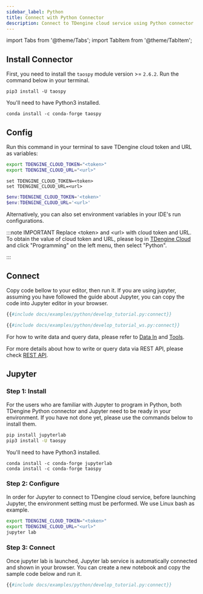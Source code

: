 ```yaml
---
sidebar_label: Python
title: Connect with Python Connector
description: Connect to TDengine cloud service using Python connector
---
```


<!-- exclude -->
import Tabs from '@theme/Tabs';
import TabItem from '@theme/TabItem';

<!-- exclude-end -->
## Install Connector

First, you need to install the `taospy` module version >= `2.6.2`. Run the command below in your terminal.

<Tabs defaultValue="pip" groupID="package">
<TabItem value="pip" label="pip">

```
pip3 install -U taospy
```
You'll need to have Python3 installed.

</TabItem>
<TabItem value="conda" label="conda">

```
conda install -c conda-forge taospy
```

</TabItem>
</Tabs>

## Config

Run this command in your terminal to save TDengine cloud token and URL as variables:

<Tabs defaultValue="bash">
<TabItem value="bash" label="Bash">

```bash
export TDENGINE_CLOUD_TOKEN="<token>"
export TDENGINE_CLOUD_URL="<url>"
```

</TabItem>
<TabItem value="cmd" label="CMD">

```shell
set TDENGINE_CLOUD_TOKEN=<token>
set TDENGINE_CLOUD_URL=<url>
```

</TabItem>
<TabItem value="powershell" label="Powershell">

```powershell
$env:TDENGINE_CLOUD_TOKEN='<token>'
$env:TDENGINE_CLOUD_URL='<url>'
```

</TabItem>
</Tabs>


Alternatively, you can also set environment variables in your IDE's run configurations.


<!-- exclude -->
:::note IMPORTANT
Replace  <token\> and <url\> with cloud token and URL.
To obtain the value of cloud token and URL, please log in [TDengine Cloud](https://cloud.tdengine.com) and click "Programming" on the left menu, then select "Python".

:::
<!-- exclude-end -->

## Connect

Copy code bellow to your editor, then run it. If you are using jupyter, assuming you have followed the guide about Jupyter, you can copy the code into Jupyter editor in your browser.

<Tabs defaultValue="rest">
<TabItem value="rest" label="REST">

```python
{{#include docs/examples/python/develop_tutorial.py:connect}}
```

</TabItem>
<TabItem value="websocket" label="WebSocket">

```python
{{#include docs/examples/python/develop_tutorial_ws.py:connect}}
```

</TabItem>
</Tabs>

For how to write data and query data, please refer to [Data In](https://docs.tdengine.com/cloud/data-in/) and [Tools](https://docs.tdengine.com/cloud/tools/).

For more details about how to write or query data via REST API, please check [REST API](https://docs.tdengine.com/cloud/programming/connector/rest-api/).

## Jupyter

### Step 1: Install

For the users who are familiar with Jupyter to program in Python, both TDengine Python connector and Jupyter need to be ready in your environment. If you have not done yet, please use the commands below to install them.

<Tabs defaultValue="pip" groupID="package">
<TabItem value="pip" label="pip">

```bash
pip install jupyterlab
pip3 install -U taospy
```

You'll need to have Python3 installed.

</TabItem>
<TabItem value="conda" label="conda">

```
conda install -c conda-forge jupyterlab
conda install -c conda-forge taospy
```

</TabItem>
</Tabs>

### Step 2: Configure

In order for Jupyter to connect to TDengine cloud service, before launching Jupyter, the environment setting must be performed. We use Linux bash as example.

```bash
export TDENGINE_CLOUD_TOKEN="<token>"
export TDENGINE_CLOUD_URL="<url>"
jupyter lab
```

### Step 3: Connect

Once jupyter lab is launched, Jupyter lab service is automatically connected and shown in your browser. You can create a new notebook and copy the sample code below and run it.

```python
{{#include docs/examples/python/develop_tutorial.py:connect}}
```
